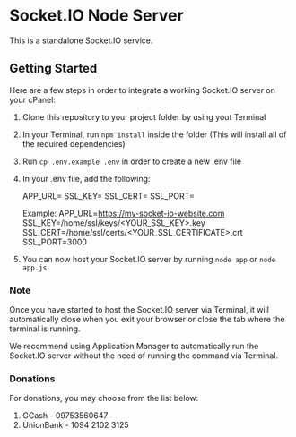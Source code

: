 
# Socket.IO Node Server
This is a standalone Socket.IO service.
## Getting Started
Here are a few steps in order to integrate a working Socket.IO server on your cPanel:

1. Clone this repository to your project folder by using yout Terminal
2. In your Terminal, run `npm install` inside the folder (This will install all of the required dependencies)
3. Run `cp .env.example .env` in order to create a new .env file
4. In your .env file, add the following:
    
    APP_URL=
    SSL_KEY=
    SSL_CERT=
    SSL_PORT=

    Example:
    APP_URL=https://my-socket-io-website.com
    SSL_KEY=/home/ssl/keys/<YOUR_SSL_KEY>.key
    SSL_CERT=/home/ssl/certs/<YOUR_SSL_CERTIFICATE>.crt
    SSL_PORT=3000

5. You can now host your Socket.IO server by running `node app` or `node app.js`

### Note
Once you have started to host the Socket.IO server via Terminal, it will automatically close when you exit your browser or close the tab where the terminal is running.

We recommend using Application Manager to automatically run the Socket.IO server without the need of running the command via Terminal.

### Donations

For donations, you may choose from the list below:

1. GCash - 09753560647
2. UnionBank - 1094 2102 3125